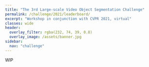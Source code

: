 ```yaml
---
title: "The 3rd Large-scale Video Object Segmentation Challenge"
permalink: /challenge/2021/leaderboard/
excerpt: "Workshop in conjunction with CVPR 2021, virtual"
classes: wide
header:
  overlay_filter: rgba(232, 74, 39, 0.8)
  overlay_image: /assets/banner.jpg
sidebar:
  nav: "challenge"
---
```


WIP